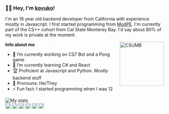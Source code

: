 ### 👋🏼 Hey, I'm [kovuko](https://linktr.ee/kovuko)!
I'm an 18 year old backend developer from California with experience mostly in Javascript. I first started programming from [ModPE](https://github.com/topics/modpe). I'm currently part of the CS++ cohort from Cal State Monterey Bay. I'd say about 80% of my work is private at the moment.

<img align="right" alt="CSUMB" width="140px" src="https://pbs.twimg.com/profile_images/528708685862678528/uxh9cZse_400x400.jpeg"/>

**Info about me**
- 🔭 I’m currently working on CS7 Bot and a Pong game
- 🌱 I’m currently learning C# and React
- 🏆 Proficient at Javascript and Python. Mostly backend stuff
- 🌈 Pronouns: He/They
- ⚡ Fun fact: I started programming when I was 12

![My stats](https://github-readme-stats.vercel.app/api?username=kovuko&show_icons=true&hide_border=true)
<br/>
<a href="https://twitter.com/kovuuko"><img align="left" width="18px" src="https://cdn.jsdelivr.net/npm/simple-icons@v3/icons/twitter.svg"/></a>
<a href="https://instagram.com/kovuuko"><img align="left" width="18px" src="https://cdn.jsdelivr.net/npm/simple-icons@v3/icons/instagram.svg"/></a>
<a href="https://twitch.tv/kovuuko"><img align="left" width="18px" src="https://cdn.jsdelivr.net/npm/simple-icons@v3/icons/twitch.svg"/></a>
<a href="https://youtube.com/channel/UCEXVHf40hlv7SJ0WstLS8vA"><img align="left" width="18px" src="https://cdn.jsdelivr.net/npm/simple-icons@v3/icons/youtube.svg"/></a>
<a href="https://reddit.com/u/kovuko"><img align="left" width="18px" src="https://cdn.jsdelivr.net/npm/simple-icons@v3/icons/reddit.svg"/></a>
<a href="https://t.me/kovuko"><img align="left" width="18px" src="https://cdn.jsdelivr.net/npm/simple-icons@v3/icons/telegram.svg"/></a>

